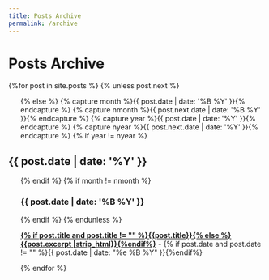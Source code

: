 ```yaml
---
title: Posts Archive
permalink: /archive
---
```


# Posts Archive

{%for post in site.posts %}
{% unless post.next %}
<ul class="this">
  {% else %}
  {% capture month %}{{ post.date | date: '%B %Y' }}{% endcapture %}
  {% capture nmonth %}{{ post.next.date | date: '%B %Y' }}{% endcapture %}
  {% capture year %}{{ post.date | date: '%Y' }}{% endcapture %}
  {% capture nyear %}{{ post.next.date | date: '%Y' }}{% endcapture %}
  {% if year != nyear %}
</ul>
<h2 style="text-align:left;">{{ post.date | date: '%Y' }}</h2>
<ul class="past">
  {% endif %}
  {% if month != nmonth %}
  <h3 style="text-align:left;">{{ post.date | date: '%B %Y' }}</h3>
  {% endif %}
  {% endunless %}
  <p><b><a href="{{ site.baseurl }}{{ post.url }}">{% if post.title and post.title != "" %}{{post.title}}{% else %}{{post.excerpt |strip_html}}{%endif%}</a></b> - {% if post.date and post.date != "" %}{{ post.date | date: "%e %B %Y" }}{%endif%}</p>
  {% endfor %}
</ul>
